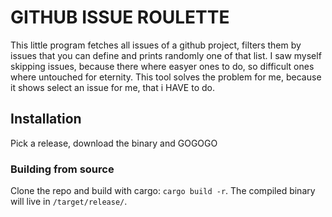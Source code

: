 # GITHUB ISSUE ROULETTE

This little program fetches all issues of a github project, filters them by issues that you can define and prints randomly one of that list.
I saw myself skipping issues, because there where easyer ones to do, so difficult ones where untouched for eternity.
This tool solves the problem for me, because it shows select an issue for me, that i HAVE to do.

## Installation

Pick a release, download the binary and GOGOGO

### Building from source

Clone the repo and build with cargo: `cargo build -r`.
The compiled binary will live in `/target/release/`.
